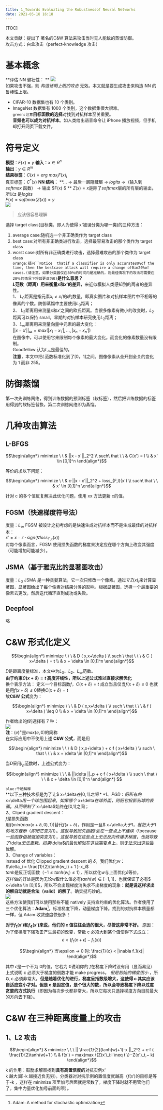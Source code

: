 ```yaml
---
title: 1_Towards Evaluating the Robustnessof Neural Networks
date: 2021-05-18 16:18
---
```


[TOC]

本文贡献：提出了 著名的C&W 算法来攻击当时无人能敌的蒸馏防御。  
攻击方式：白盒攻击（perfect-knowledge 攻击）  

# 基本概念  
**评估 NN 健壮性：  **
![](./_image/2021-05-17/2021-05-17-16-05-06@2x.jpg)  
如果攻击不强，则 *构造证明上限的攻击* 无效。本文就是要生成攻击来构造 NN 的鲁棒性上限。  
- CIFAR-10 数据集也有 10 个类别。  
- ImageNet 数据集有 1000 个类别，这个数据集很大很难。  
`green:注意`**目标函数的选择**对找到对抗样本至关重要。  
**音频也可以成为对抗样本**。如人类给出语音命令让 iPhone 播放视频，但手机却打开网页下载文件。  

# 符号定义   
**模型**：$F(x) = y$
**输入**：$x \in R^n$  
**输出**：$y \in R^m$  
**结果标签**：$C(x) = arg\ max_iF(x)_i$  
真实标签：$C^*(x)$
**NN 结构**：
**... -> 最后一层隐藏层 -> $logits$ ->（输入到 $softmax$ 函数） -> 输出 $F(x) $  **
$Z(x) = x$是除了$softmax$层的所有层的输出，所以z 是$logits$  
$F(x) = softmax(Z(x)) = y$  
![](./_image/2021-05-17/2021-05-17-21-22-19@2x.png)
>  应该很容易理解  

选择 target class(目标类，即人为使得 x'被误分类为哪一类)的三种方法：
1. average case:随机选一个非正确类作为 target class
2. best case:对所有非正确类进行攻击，选择最容易攻击的那个类作为 target class
3. worst case:对所有非正确类进行攻击，选择最难攻击的那个类作为 target class  
`orange:疑问``Notice  thatif a classifier is only accurate80%of the time, then the bestcase attack will require a change of0in20%of cases.(请注意，如果分类器仅在80％的时间内是准确的，则最佳情况下的攻击将需要在20％的情况下将其更改为0)`**是什么意思？**  
**$L$范数（距离）用来衡量$x$和$x'$的差异**，来近似模拟人类感知到的两者的差异性。     
1、 $L_0$距离是指元素$x_i\neq x_{i}'$的$i$的数量，即真实图片和对抗样本图片中不相等的像素的个数。防御蒸馏中主要使用$L_0$距离；  
2、 $L_2$距离用来测量$x$和$x'$之间的欧氏距离。当很多像素有微小的改变时，$L_2$距离可以保持 small。早期的对抗样本研究使用$L_2$距离；  
3、$L_{\infty}$距离用来测量向量中元素的最大变化：  
$||x - x'||_{\infty} = max(|x_1 - x_1'|,...,|x_n - x_n'|)$  
在图像中，可以使用它来限制每个像素的最大变化，而变化的像素数量没有限制。  
Goodfellow 认为$L_{\infty}$是最佳的。  
**注意**，本文中把$L$范数标准化到了[0，1]之间。图像像素从全开到全关的变化为 1 而非 255。   
# 防御蒸馏   
第一次先训练网络，得到训练数据的预测标签（软标签），然后把训练数据的标签用得到的软标签替换，第二次训练网络即为蒸馏。  

# 几种攻击算法  
## L-BFGS  
```math
\begin{align*}
minimize \ \  & ||x - x'||_2^2  \\ 
such\ that \ \  & C(x') = l \\
& x' \in [0,1]^n 
\end{align*}
```  
等价的求以下问题： 
```math
\begin{align*}
minimize \ \   & c·||x - x'||_2^2 + loss_{F,l}(x') \\ 
such\ that \ \  & x' \in [0,1]^n 
\end{align*}
```    
针对 c 的多个值反复解决此优化问题，使用 xx 方法更新 c的值。   
## FGSM（快速梯度符号法）   
度量：$L_{\infty}$
FGSM 被设计之初考虑的是快速生成对抗样本而不是生成最佳的对抗样本：  
$x' = x - \epsilon · sign(\nabla loss_{F,t}(x))$    
对每个像素而言，FGSM 使用损失函数的梯度来决定应在哪个方向上改变其强度（可能增加可能减少）。    
## JSMA（基于雅克比的显著图攻击）  
度量：$L_0$
JSMA 是一种贪婪算法，它一次只修改一个像素。通过$\nabla Z(x)_l$来计算显著图，显著图给出了每个像素对结果分类的影响。根据显著图，选择一个最重要的像素去更改，然后迭代循环直到成功或失败。  
## Deepfool   
略  

# C&W 形式化定义  
```math
\begin{align*}
minimize  \ \ \ & D ( x,x+\delta )  \\
such \ that \ \ \ & C ( x+\delta ) = t \\
& x + \delta \in [0,1]^n
\end{align*}
```    
 $D$是距离度量标准，本文中为$L_0$、$L_2$、$L_{\infty}$范数。   
**由于约束$C ( x+\delta ) = t$ 高度非线性，所以上述公式难以直接求解优化**  
换个表示方法：  定义一个目标函数$f$，$C ( x+\delta ) = t$ 成立当且仅当$f ( x+\delta ) \leq 0$
也就是用$f ( x+\delta ) \leq 0$替换$C ( x+\delta ) = t$  
故**C&W 公式**变为：
```math
\begin{align*}
minimize  \ \ \ & D ( x,x+\delta )  \\
such \ that \ \ \ & f ( x+\delta ) \leq 0 \\
& x + \delta \in [0,1]^n
\end{align*}
```   
作者给出的$f$的选择有 7 种：  
![](./_image/2021-05-18/2021-05-18-16-45-04@2x.png)   
**注**：$(e)^+$是$max(e,0)$的简称   
在实际应用中不使用上述 **C&W 公式**，而是用  
```math
\begin{align*}
minimize  \ \ \ & D ( x,x+\delta ) + c·f ( x+\delta )  \\  
such \ that \ \ \ & x + \delta \in [0,1]^n  
\end{align*}
```   
当$D$采用$l_p$范数时，上述公式变为：  
```math  
\begin{align*}  
minimize  \ \ \ & ||\delta ||_p + c·f ( x+\delta )  \\  
such \ that \ \ \ & x + \delta \in [0,1]^n  
\end{align*}  
```    
`blue:千皓解释`  
**以下三种技术都是为了让$ x+\delta$在[0,1]之间**
1、PGD：把所有的$ x+\delta$用一个球包围起来，如果哪个$ x+\delta$在球外面，则把它投影到球的表面。从而限制了$ x+\delta$始终在[0,1]之间；  
2、Cliped gradient descent：  
$f$是损失函数    
用$f(min(max( x+\delta,0),1))$替代$f( x+\delta)$，作用是一旦$ x+\delta$大于 1，就把大于 1 的地方截断（即把它变为 1）。这就导致损失函数$f$会在一些点上不连续（$\because$一些函数值被强迫突变为 1），这就导致在这些点上无法反向传播求梯度，也就导致了$\delta$无法更新。如果$\delta$的最优解就在这些突变点上，则无法求出这些最优解。  
3、Change of variables：   
instead of 优化 Clipped gradient descent 的 $\delta$，我们优化$w$：  
$\delta_i = \frac{1}{2}(tanh(w_i) + 1 )-x_i$  
$tanh$是反正切函数（$-1 \leq tanh(w_i) \leq 1$），所以优化$w$与上面优化$\delta$等价。   
这样做的好处是因为无论$w$取什么值必有$tanh(w)\in [-1,1]$，也就保证了必有$ x+\delta \in [0,1]$，所以不会出现梯度消失求不出梯度的现象：**就是说这样求出的解自动就是合法（valid）的解了**。确实挺巧妙的。     
![](./_image/2021-05-20/2021-05-20-11-31-30@2x.jpg)    
这些方法使我们可以使用那些不能 natively 支持盒约束的优化算法。作者使用了三个优化算法：**Adam**[^论文]，标准梯度下降，动量梯度下降。找到的对抗样本质量都一样，但 Adam 收敛速度快很多！    
[^论文]:Adam: A method for stochastic optimization   
 
**对于$f_1(x')$和$f_4(x')$来说，他们的 c 值往往会选的很大，尽管这非常不好。**
原因：  
为了使梯度下降攻击产生最初的改变，常数 c 必须大到某个值使得下式成立：  
$$\epsilon < (f_1(x+\epsilon)-f_1(x))$$   
```math
\begin{align*}
当\epsilon -> 0 时: 
\frac{1}{c} < |\nabla f_1(x)|
\end{align*}
```  
其中 $\epsilon$是一个不为 0的值。它若为 0说明你的 $f$在梯度下降时没有用（显而易见）
上式说明 c 必须大于梯度的倒数才能 make progress， *但是初始的梯度很小* ，所以 c 必须非常大。**但是随着优化的进行，梯度呈指数级增大，这使得 c 其实应该自适应变小才对。但是 c 是固定值，是个很大的数，所以会导致梯度下降以过度贪婪的方式执行**（即因为每次步长都非常大，所以它每次只选择梯度方向目前最大的方向去下降）。        

# C&W 在三种距离度量上的攻击  
## 1、L2 攻击   
```math  
\begin{align*}
& minimize \ \ \ || \frac{1}{2}(tanh(w)+1)-x ||_2^2 + c·f ( \frac{1}{2}tanh(w)+1 )  \\
& f(x') = max(max \{Z(x′)_i:i \neq t \}−Z(x')_t,− k)
\end{align*}
```   
k 的作用：鼓励求解器找到**具有高置信度的**对抗实例x'   
k 越大(即-k 越接近负无穷)，分类器对对抗示例的置信度就越高（$f(x')$的目标是等于-k ，这样在 minimize 项里加号后面就是常数了，梯度下降时就不用管他们了，集中力量优化加号前面的项）。   
